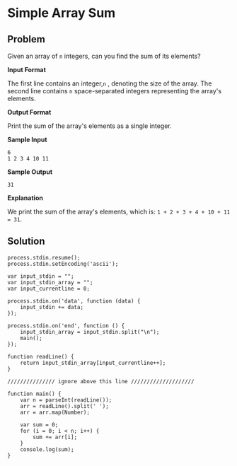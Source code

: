 # Simple Array Sum

## Problem

Given an array of `n` integers, can you find the sum of its elements?

**Input Format**

The first line contains an integer,`n` , denoting the size of the array. 
The second line contains `n` space-separated integers representing the array's elements.

**Output Format**

Print the sum of the array's elements as a single integer.

**Sample Input**

```
6
1 2 3 4 10 11
```

**Sample Output**

```
31
```

**Explanation**

We print the sum of the array's elements, which is: `1 + 2 + 3 + 4 + 10 + 11 = 31`.

## Solution

```
process.stdin.resume();
process.stdin.setEncoding('ascii');

var input_stdin = "";
var input_stdin_array = "";
var input_currentline = 0;

process.stdin.on('data', function (data) {
    input_stdin += data;
});

process.stdin.on('end', function () {
    input_stdin_array = input_stdin.split("\n");
    main();    
});

function readLine() {
    return input_stdin_array[input_currentline++];
}

/////////////// ignore above this line ////////////////////

function main() {
    var n = parseInt(readLine());
    arr = readLine().split(' ');
    arr = arr.map(Number);
    
    var sum = 0;
    for (i = 0; i < n; i++) {
        sum += arr[i];
    }
    console.log(sum);
}

```